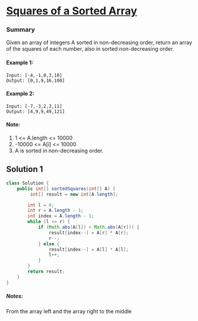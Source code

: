 # [Squares of a Sorted Array](https://leetcode.com/problems/squares-of-a-sorted-array/)

### Summary 
Given an array of integers A sorted in non-decreasing order, return an array of the squares of each number, also in sorted non-decreasing order.

#### Example 1:
    Input: [-4,-1,0,3,10]
    Output: [0,1,9,16,100]

#### Example 2:
    Input: [-7,-3,2,3,11]
    Output: [4,9,9,49,121]

#### Note:
  1. 1 <= A.length <= 10000
  2. -10000 <= A[i] <= 10000
  3. A is sorted in non-decreasing order.
 

## Solution 1

```java
class Solution {
    public int[] sortedSquares(int[] A) {
         int[] result = new int[A.length];

        int l = 0;
        int r = A.length - 1;
        int index = A.length - 1;
        while (l <= r) {
            if (Math.abs(A[l]) < Math.abs(A[r])) {
                result[index--] = A[r] * A[r];
                r--;
            } else {
                result[index--] = A[l] * A[l];
                l++;
            } 
        }
        return result;
    }
}
```

##### Notes:
  From the array left and the array right to the middle